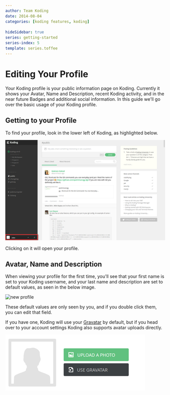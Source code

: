 ```yaml
---
author: Team Koding
date: 2014-08-04
categories: [koding features, koding]

hideSidebar: true
series: getting-started
series-index: 5
template: series.toffee
---
```


# Editing Your Profile

Your Koding profile is your public information page on Koding. Currently
it shows your Avatar, Name and Description, recent Koding activity, and
in the near future Badges and additional social information. In this
guide we'll go over the basic usage of your Koding profile.

## Getting to your Profile

To find your profile, look in the lower left of Koding, as highlighted
below.

![locating your koding profile](profile-location.png)

Clicking on it will open your profile.

## Avatar, Name and Description

When viewing your profile for the first time, you'll see that your first
name is set to your Koding username, and your last name and description
are set to default values, as seen in the below image.

![new profile](new-profile.png)

These default values are only seen by you, and if you double click them,
you can edit that field.

If you have one, Koding will use your [Gravatar][gravatar] by default, but if you head over to your account settings Koding also supports avatar uploads directly.

![edit avatar](edit-avatar.png)


[koding]: https://koding.com
[gravatar]: https://gravatar.com
